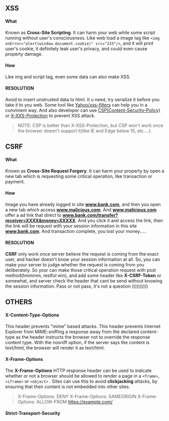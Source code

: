 ## XSS

#### What

Known as **Cross-Site Scripting**. It can harm your web while some script running without user's consciousness. Like web load a image tag like `<img onError="alert(window.document.cookie)" src="233"/>`, and it will print user's cookie, it definitely leak user's privacy, and could even cause property damage.

#### How

Like img and script tag, even some data can also make XSS.

#### RESOLUTION

Avoid to insert unstrusted data to html. It u need, try serialize it before you take it to you web. Some tool like [Yahoo/xss-filters](https://github.com/yahoo/xss-filters) can help you in a convinient way. And also developer can use [CSP(Content-Security-Policy)](https://developer.mozilla.org/en-US/docs/Web/HTTP/Headers/Content-Security-Policy) or [X-XXS-Protection](https://developer.mozilla.org/en-US/docs/Web/HTTP/Headers/X-XSS-Protection) to prevent XSS attack.
> NOTE: CSP is better than X-XSS-Protection, but CSP won't work once the browser doesn't support it(like IE and Edge below 15, etc....). 

## CSRF

#### What

Known as **Cross-Site Request Forgery**. It can harm your property by open a new tab which is requesting some critical operation, like transaction or payment.

#### How

Image you have already logged in site **www.bank.com**, and then you open a new tab which access **www.malicious.com**. And **www.malicious.com** offer a ad link that direct to **www.bank.com/transfer?receiver=XXXX&money=XXXXX**. And you click it and access the link, then the link will be request with your session information in this site **www.bank.com**. And transaction complete, you lost your money.....

#### RESOLUTION

**CSRF** only work once server believe the request is coming from the exact user, and hacker doesn't know your session information at all. So, you can make your server to judge whether the request is coming from you deliberately. So your can make those critical operation request with post method(hmmmm, restful win), and add some header like **X-CSRF-Token** or somewhat, and server check the header that cant be send without knowing the session information. Pass or not pass, it's not a question ))))))))))

## OTHERS

#### X-Content-Type-Options

This header prevents "mime" based attacks. This header prevents Internet Explorer from MIME-sniffing a response away from the declared content-type as the header instructs the browser not to override the response content type. With the nosniff option, if the server says the content is text/html, the browser will render it as text/html.

#### X-Frame-Options

The **X-Frame-Options** HTTP response header can be used to indicate whether or not a browser should be allowed to render a page in a `<frame>`, `<iframe>` or `<object>` . Sites can use this to avoid **clickjacking** attacks, by ensuring that their content is not embedded into other sites.

> X-Frame-Options: DENY
> X-Frame-Options: SAMEORIGIN
> X-Frame-Options: ALLOW-FROM https://example.com/

#### Strict-Transport-Security


